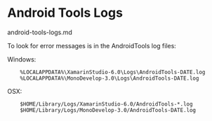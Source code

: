 # Android Tools Logs

android-tools-logs.md 

To look for error messages is in the AndroidTools log files: 

Windows: 

        %LOCALAPPDATA%\XamarinStudio-6.0\Logs\AndroidTools-DATE.log 
        %LOCALAPPDATA%\MonoDevelop-3.0\Logs\AndroidTools-DATE.log 

OSX: 

        $HOME/Library/Logs/XamarinStudio-6.0/AndroidTools-*.log        
        $HOME/Library/Logs/MonoDevelop-3.0/AndroidTools-DATE.log 
